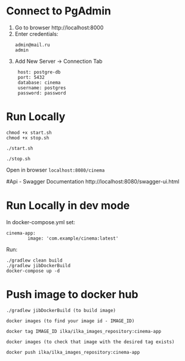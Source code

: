 # Connect to PgAdmin

1. Go to browser http://localhost:8000
2. Enter credentials: 
    ```
    admin@mail.ru
    admin
    ```
3. Add New Server -> Connection Tab
   ```$xslt
    host: postgre-db
    port: 5432
    database: cinema
    username: postgres
    password: password
    ```

# Run Locally
```$xslt
chmod +x start.sh
chmod +x stop.sh

./start.sh

./stop.sh
```


Open in browser `localhost:8080/cinema`

#Api -  Swagger Documentation
http://localhost:8080/swagger-ui.html


# Run Locally in dev mode
In docker-compose.yml set:
```$xslt
cinema-app:
        image: 'com.example/cinema:latest'
```
Run:

```$xslt
./gradlew clean build
./gradlew jibDockerBuild
docker-compose up -d
```

# Push image to docker hub
```$xslt
./gradlew jibDockerBuild (to build image)

docker images (to find your image id - IMAGE_ID)

docker tag IMAGE_ID ilka/ilka_images_repository:cinema-app

docker images (to check that image with the desired tag exists)

docker push ilka/ilka_images_repository:cinema-app
```


